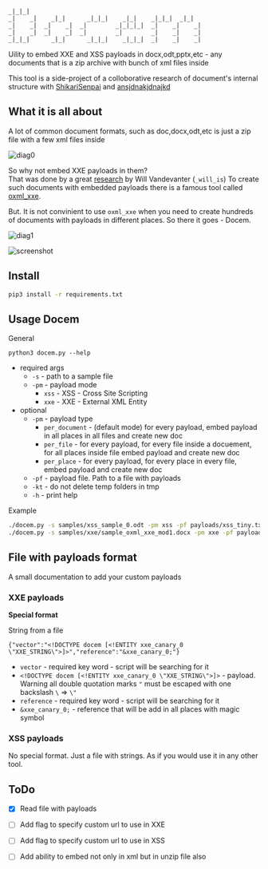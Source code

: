
```
_|_|_|                                                  
_|    _|    _|_|      _|_|_|    _|_|    _|_|_|  _|_|    
_|    _|  _|    _|  _|        _|_|_|_|  _|    _|    _|  
_|    _|  _|    _|  _|        _|        _|    _|    _|  
_|_|_|      _|_|      _|_|_|    _|_|_|  _|    _|    _|
```


Uility to embed XXE and XSS payloads in docx,odt,pptx,etc - any documents that is a zip archive with bunch of xml files inside

This tool is a side-project of a colloborative research of document's internal structure with [ShikariSenpai](https://twitter.com/ShikariSenpai) and [ansjdnakjdnajkd](https://twitter.com/ansjdnakjdnajkd) 


## What it is all about

A lot of common document formats, such as doc,docx,odt,etc is just a zip file with a few xml files inside 

![diag0](https://github.com/whitel1st/docem/pics/diag0.png "diag0")

So why not embed XXE payloads in them?  
That was done by a great [research](http://oxmlxxe.github.io/reveal.js/slides.html#/) by Will Vandevanter (`_will_is`)
To create such documents with embedded payloads there is a famous tool called [oxml_xxe](https://github.com/BuffaloWill/oxml_xxe). 

But. It is not convinient to use `oxml_xxe` when you need to create hundreds of documents with payloads in different places.
So there it goes - Docem.

![diag1](https://github.com/whitel1st/docem/pics/diag1.png "diag1")

![screenshot](https://github.com/whitel1st/docem/pics/screenshot.png "screenshot")


## Install 

```bash
pip3 install -r requirements.txt
```

## Usage Docem

General 

```
python3 docem.py --help
```

- required args
	- `-s` - path to a sample file
	- `-pm` - payload mode
		- `xss` - XSS - Cross Site Scripting 
		- `xxe` - XXE - External XML Entity 
- optional
	- `-pm` - payload type
		- `per_document` - (default mode) for every payload, embed payload in all places in all files and create new doc
		- `per_file` - for every payload, for every file inside a docuement, for all places inside file embed payload and create new doc
		- `per_place` - for every payload, for every place in every file, embed payload and create new doc
	- `-pf` - payload file. Path to a file with payloads
	- `-kt` - do not delete temp folders in tmp 
	- `-h` - print help

Example 
```bash
./docem.py -s samples/xss_sample_0.odt -pm xss -pf payloads/xss_tiny.txt -pm per_place
./docem.py -s samples/xxe/sample_oxml_xxe_mod1.docx -pm xxe -pf payloads/xxe_special_2.txt -kt -pt per_place
```


## File with payloads format

A small documentation to add your custom payloads

### XXE payloads

**Special format**

String from a file

`{"vector":"<!DOCTYPE docem [<!ENTITY xxe_canary_0 \"XXE_STRING\">]>","reference":"&xxe_canary_0;"}`

- `vector` - required key word - script will be searching for it 
- `<!DOCTYPE docem [<!ENTITY xxe_canary_0 \"XXE_STRING\">]>` - payload. Warning all double quotation marks `"` must be escaped with one backslash `\` => `\"`
- `reference` - required key word - script will be searching for it 
- `&xxe_canary_0;` - reference that will be add in all places with magic symbol 

### XSS payloads

No special format.
Just a file with strings. As if you would use it in any other tool.

## ToDo

- [x] Read file with payloads
- [ ] Add flag to specify custom url to use in XXE
- [ ] Add flag to specify custom url to use in XSS
- [ ] Add ability to embed not only in xml but in unzip file also

